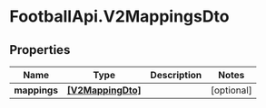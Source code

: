 # FootballApi.V2MappingsDto

## Properties
Name | Type | Description | Notes
------------ | ------------- | ------------- | -------------
**mappings** | [**[V2MappingDto]**](V2MappingDto.md) |  | [optional] 
